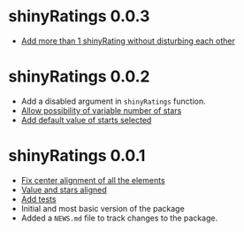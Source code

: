 # shinyRatings 0.0.3

-   [Add more than 1 shinyRating without disturbing each other](#15)

# shinyRatings 0.0.2

-   Add a disabled argument in `shinyRatings` function.
-   [Allow possibility of variable number of stars](https://github.com/shahronak47/shinyRatings/issues/9)
-   [Add default value of starts selected](https://github.com/shahronak47/shinyRatings/issues/9)

# shinyRatings 0.0.1

-   [Fix center alignment of all the elements](https://github.com/shahronak47/shinyRatings/issues/11)
-   [Value and stars aligned](https://github.com/shahronak47/shinyRatings/issues/3)
-   [Add tests](https://github.com/shahronak47/shinyRatings/issues/5)
-   Initial and most basic version of the package
-   Added a `NEWS.md` file to track changes to the package.
